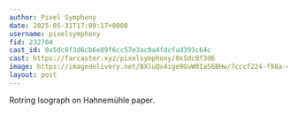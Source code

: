 ```yaml
---
author: Pixel Symphony
date: 2025-05-31T17:09:17+0000
username: pixelsymphony
fid: 232704
cast_id: 0x5dc0f3d6cb6e89f6cc57e3ac0a4fdcfad393c64c
cast: https://farcaster.xyz/pixelsymphony/0x5dc0f3d6
image: https://imagedelivery.net/BXluQx4ige9GuW0Ia56BHw/7cccf224-f98a-4910-cec1-f3f7e54a3b00/original
layout: post
---
```

Rotring Isograph on Hahnemühle paper.  

<img src='https://imagedelivery.net/BXluQx4ige9GuW0Ia56BHw/7cccf224-f98a-4910-cec1-f3f7e54a3b00/original' alt='' referrerpolicy='no-referrer'/>